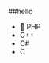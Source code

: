##‎hello‎          
-  🐘 PHP            
-  C++                                 
-  C#                                      
-  C                                                               
